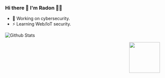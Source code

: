 ### Hi there 👋 I'm Radon 🐱‍💻

<!--
**Radon6/Radon6** is a ✨ _special_ ✨ repository because its `README.md` (this file) appears on your GitHub profile.

Here are some ideas to get you started:
-->
- 🔭 Working on cybersecurity.
- ⚡ Learning Web/IoT security.



![Github Stats](https://github-readme-stats.vercel.app/api?username=Radon6&show_icons=true&hide=contribs,prs&cache_seconds=86400&theme=dracula)

<!--
#### Blog
+ https://Radon6.github.io
-->

<img align='right' src="https://profile-counter.glitch.me/Radon6/count.svg" width="100">



